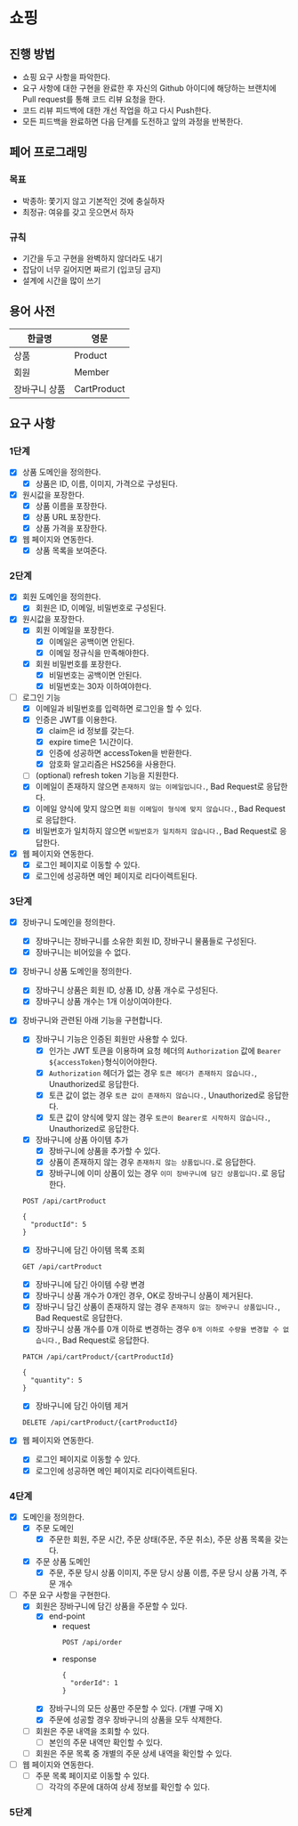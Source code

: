 # 쇼핑

## 진행 방법

* 쇼핑 요구 사항을 파악한다.
* 요구 사항에 대한 구현을 완료한 후 자신의 Github 아이디에 해당하는 브랜치에 Pull request를 통해 코드 리뷰 요청을 한다.
* 코드 리뷰 피드백에 대한 개선 작업을 하고 다시 Push한다.
* 모든 피드백을 완료하면 다음 단계를 도전하고 앞의 과정을 반복한다.

## 페어 프로그래밍

### 목표

* 박종하: 쫓기지 않고 기본적인 것에 충실하자
* 최정규: 여유를 갖고 웃으면서 하자

### 규칙

* 기간을 두고 구현을 완벽하지 않더라도 내기
* 잡담이 너무 길어지면 짜르기 (입코딩 금지)
* 설계에 시간을 많이 쓰기

## 용어 사전

| 한글명     | 영문          |
|---------|-------------|
| 상품      | Product     |
| 회원      | Member      |
| 장바구니 상품 | CartProduct |

## 요구 사항

### 1단계

- [x] 상품 도메인을 정의한다.
    - [x] 상품은 ID, 이름, 이미지, 가격으로 구성된다.
- [x] 원시값을 포장한다.
    - [x] 상품 이름을 포장한다.
    - [x] 상품 URL 포장한다.
    - [x] 상품 가격을 포장한다.
- [x] 웹 페이지와 연동한다.
    - [x] 상품 목록을 보여준다.

### 2단계

- [x] 회원 도메인을 정의한다.
    - [x] 회원은 ID, 이메일, 비밀번호로 구성된다.
- [x] 원시값을 포장한다.
    - [x] 회원 이메일을 포장한다.
        - [x] 이메일은 공백이면 안된다.
        - [x] 이메일 정규식을 만족해야한다.
    - [x] 회원 비밀번호를 포장한다.
        - [x] 비밀번호는 공백이면 안된다.
        - [x] 비밀번호는 30자 이하여야한다.
- [ ] 로그인 기능
    - [x] 이메일과 비밀번호를 입력하면 로그인을 할 수 있다.
    - [x] 인증은 JWT를 이용한다.
        - [x] claim은 id 정보를 갖는다.
        - [x] expire time은 1시간이다.
        - [x] 인증에 성공하면 accessToken을 반환한다.
        - [x] 암호화 알고리즘은 HS256을 사용한다.
    - [ ] (optional) refresh token 기능을 지원한다.
    - [x] 이메일이 존재하지 않으면 `존재하지 않는 이메일입니다.`, Bad Request로 응답한다.
    - [x] 이메일 양식에 맞지 않으면 `회원 이메일이 형식에 맞지 않습니다.`, Bad Request로 응답한다.
    - [x] 비밀번호가 일치하지 않으면 `비밀번호가 일치하지 않습니다.`, Bad Request로 응답한다.
- [x] 웹 페이지와 연동한다.
    - [x] 로그인 페이지로 이동할 수 있다.
    - [x] 로그인에 성공하면 메인 페이지로 리다이렉트된다.

### 3단계

- [x] 장바구니 도메인을 정의한다.
    - [x] 장바구니는 장바구니를 소유한 회원 ID, 장바구니 물품들로 구성된다.
    - [x] 장바구니는 비어있을 수 없다.
- [x] 장바구니 상품 도메인을 정의한다.
    - [x] 장바구니 상품은 회원 ID, 상품 ID, 상품 개수로 구성된다.
    - [x] 장바구니 상품 개수는 1개 이상이여야한다.
- [x] 장바구니와 관련된 아래 기능을 구현합니다.
    - [x] 장바구니 기능은 인증된 회원만 사용할 수 있다.
        - [x] 인가는 JWT 토큰을 이용하며 요청 헤더의 `Authorization` 값에 `Bearer ${accessToken}`형식이어야한다.
        - [x] `Authorization` 헤더가 없는 경우 `토큰 헤더가 존재하지 않습니다.`, Unauthorized로 응답한다.
        - [x] 토큰 값이 없는 경우 `토큰 값이 존재하지 않습니다.`, Unauthorized로 응답한다.
        - [x] 토큰 값이 양식에 맞지 않는 경우 `토큰이 Bearer로 시작하지 않습니다.`, Unauthorized로 응답한다.

    - [x] 장바구니에 상품 아이템 추가
        - [x] 장바구니에 상품을 추가할 수 있다.
        - [x] 상품이 존재하지 않는 경우 `존재하지 않는 상품입니다.`로 응답한다.
        - [x] 장바구니에 이미 상품이 있는 경우 `이미 장바구니에 담긴 상품입니다.`로 응답한다.
    ```http request
    POST /api/cartProduct
    
    {
      "productId": 5
    }
    ```
    - [x] 장바구니에 담긴 아이템 목록 조회
    ```http request
    GET /api/cartProduct
    ``` 

    - [x] 장바구니에 담긴 아이템 수량 변경
    - [x] 장바구니 상품 개수가 0개인 경우, OK로 장바구니 상품이 제거된다.
    - [x] 장바구니 담긴 상품이 존재하지 않는 경우 `존재하지 않는 장바구니 상품입니다.`, Bad Request로 응답한다.
    - [x] 장바구니 상품 개수를 0개 이하로 변경하는 경우 `0개 이하로 수량을 변경할 수 없습니다.`, Bad Request로 응답한다.
    ```http request
    PATCH /api/cartProduct/{cartProductId}
    
    {
      "quantity": 5
    }
    ```

    - [x] 장바구니에 담긴 아이템 제거
    ```http request
    DELETE /api/cartProduct/{cartProductId}
    ```

- [x] 웹 페이지와 연동한다.
    - [x] 로그인 페이지로 이동할 수 있다.
    - [x] 로그인에 성공하면 메인 페이지로 리다이렉트된다.

### 4단계

- [x] 도메인을 정의한다.
    - [x] 주문 도메인
        - [x] 주문한 회원, 주문 시간, 주문 상태(주문, 주문 취소), 주문 상품 목록을 갖는다.
    - [x] 주문 상품 도메인
        - [x] 주문, 주문 당시 상품 이미지, 주문 당시 상품 이름, 주문 당시 상품 가격, 주문 개수
- [ ] 주문 요구 사항을 구현한다.
    - [x] 회원은 장바구니에 담긴 상품을 주문할 수 있다.
        - [x] end-point
            - request
                ```http request
                POST /api/order
                ``` 
            - response
                ```http request
                {
                  "orderId": 1
                }
                ```
        - [x] 장바구니의 모든 상품만 주문할 수 있다. (개별 구매 X)
        - [x] 주문에 성공할 경우 장바구니의 상품을 모두 삭제한다.
    - [ ] 회원은 주문 내역을 조회할 수 있다.
        - [ ] 본인의 주문 내역만 확인할 수 있다.
    - [ ] 회원은 주문 목록 중 개별의 주문 상세 내역을 확인할 수 있다.
- [ ] 웹 페이지와 연동한다.
    - [ ] 주문 목록 페이지로 이동할 수 있다.
        - [ ] 각각의 주문에 대하여 상세 정보를 확인할 수 있다.

### 5단계
